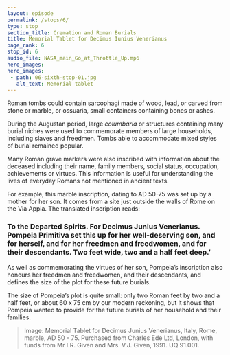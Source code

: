 ```yaml
---
layout: episode
permalink: /stops/6/
type: stop
section_title: Cremation and Roman Burials
title: Memorial Tablet for Decimus Iunius Venerianus 
page_rank: 6
stop_id: 6
audio_file: NASA_main_Go_at_Throttle_Up.mp6
hero_images:
hero_images:
 - path: 06-sixth-stop-01.jpg
   alt_text: Memorial tablet 
---
```


Roman tombs could contain sarcophagi made of wood, lead, or carved from stone or marble, or ossuaria, small containers containing bones or ashes.

During the Augustan period, large <i>columbaria</i> or structures containing many burial niches were used to commemorate members of large households, including slaves and freedmen. Tombs able to accommodate mixed styles of burial remained popular.

Many Roman grave markers were also inscribed with information about the deceased including their name, family members, social status, occupation, achievements or virtues. This information is useful for understanding the lives of everyday Romans not mentioned in ancient texts. 

For example, this marble inscription, dating to AD 50-75 was set up by a mother for her son. It comes from a site just outside the walls of Rome on the Via Appia. The translated inscription reads: 

### To the Departed Spirits. For Decimus Junius Venerianus.  Pompeia Primitiva set this up for her well-deserving son, and for herself, and for her freedmen and freedwomen, and for their descendants.  Two feet wide, two and a half feet deep.’ 

As well as commemorating the virtues of her son, Pompeia’s inscription also honours her freedmen and freedwomen, and their descendants, and defines the size of the plot for these future burials. 

The size of Pompeia’s plot is quite small: only two Roman feet by two and a half feet, or about 60 x 75 cm by our modern reckoning, but it shows that Pompeia wanted to provide for the future burials of her household and their families. 

> Image: Memorial Tablet for Decimus Junius Venerianus, Italy, Rome, marble, AD 50 - 75. Purchased from Charles Ede Ltd, London, with funds from Mr I.R. Given and Mrs. V.J. Given, 1991. UQ 91.001.
